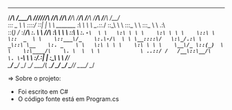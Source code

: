  _______       ______       ___ __ __                __   __      ________      ___   __       ______       ______       __
/_______/\     /_____/\     /__//_//_/\              /_/\ /_/\    /_______/\    /__/\ /__/\    /_____/\     /_____/\     /__/\
\::: _  \ \    \::::_\/_    \::\| \| \ \    _______  \:\ \\ \ \   \__.::._\/    \::\_\\  \ \   \:::_ \ \    \:::_ \ \    \.:\ \
 \::(_)  \/_    \:\/___/\    \:.      \ \  /______/\  \:\ \\ \ \     \::\ \      \:. `-\  \ \   \:\ \ \ \    \:\ \ \ \    \::\ \
  \::  _  \ \    \::___\/_    \:.\-/\  \ \ \__::::\/   \:\_/.:\ \    _\::\ \__    \:. _    \ \   \:\ \ \ \    \:\ \ \ \    \__\/_
   \::(_)  \ \    \:\____/\    \. \  \  \ \             \ ..::/ /   /__\::\__/\    \. \`-\  \ \   \:\/.:| |    \:\_\ \ \     /__/\
    \_______\/     \_____\/     \__\/ \__\/              \___/_(    \________\/     \__\/ \__\/    \____/_/     \_____\/     \__\/

=> Sobre o projeto:
 - Foi escrito em C#
 - O código fonte está em Program.cs
